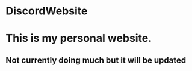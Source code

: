 # DiscordWebsite

# This is my personal website.
## Not currently doing much but it will be updated
